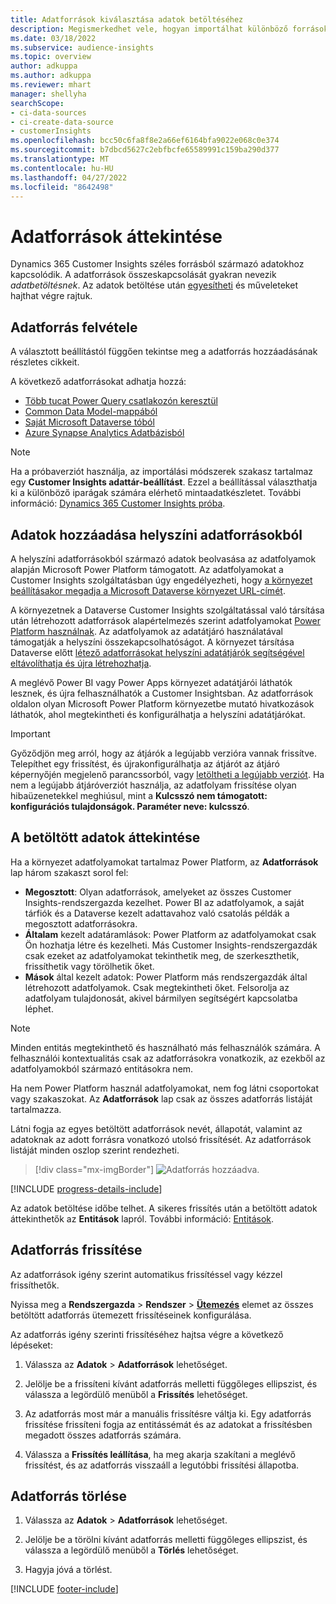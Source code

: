 ```yaml
---
title: Adatforrások kiválasztása adatok betöltéséhez
description: Megismerkedhet vele, hogyan importálhat különböző forrásokból származó adatokat.
ms.date: 03/18/2022
ms.subservice: audience-insights
ms.topic: overview
author: adkuppa
ms.author: adkuppa
ms.reviewer: mhart
manager: shellyha
searchScope:
- ci-data-sources
- ci-create-data-source
- customerInsights
ms.openlocfilehash: bcc50c6fa8f8e2a66ef6164bfa9022e068c0e374
ms.sourcegitcommit: b7dbcd5627c2ebfbcfe65589991c159ba290d377
ms.translationtype: MT
ms.contentlocale: hu-HU
ms.lasthandoff: 04/27/2022
ms.locfileid: "8642498"
---
```

# <a name="data-sources-overview"></a>Adatforrások áttekintése



Dynamics 365 Customer Insights széles forrásból származó adatokhoz kapcsolódik. A adatforrások összeskapcsolását gyakran nevezik *adatbetöltésnek*. Az adatok betöltése után [egyesítheti](data-unification.md) és műveleteket hajthat végre rajtuk.

## <a name="add-a-data-source"></a>Adatforrás felvétele

A választott beállítástól függően tekintse meg a adatforrás hozzáadásának részletes cikkeit.

A következő adatforrásokat adhatja hozzá:

- [Több tucat Power Query csatlakozón keresztül](connect-power-query.md)
- [Common Data Model-mappából](connect-common-data-model.md)
- [Saját Microsoft Dataverse tóból](connect-dataverse-managed-lake.md)
- [Azure Synapse Analytics Adatbázisból](connect-synapse.md)

> [!NOTE]
> Ha a próbaverziót használja, az importálási módszerek szakasz tartalmaz egy **Customer Insights adattár-beállítást**. Ezzel a beállítással választhatja ki a különböző iparágak számára elérhető mintaadatkészletet. További információ: [Dynamics 365 Customer Insights próba](trial-signup.md).

## <a name="add-data-from-on-premises-data-sources"></a>Adatok hozzáadása helyszíni adatforrásokból

A helyszíni adatforrásokból származó adatok beolvasása az adatfolyamok alapján Microsoft Power Platform támogatott. Az adatfolyamokat a Customer Insights szolgáltatásban úgy engedélyezheti, hogy [a környezet beállításakor megadja a Microsoft Dataverse környezet URL-címét](create-environment.md).

A környezetnek a Dataverse Customer Insights szolgáltatással való társítása után létrehozott adatforrások alapértelmezés szerint adatfolyamokat [Power Platform használnak](/power-query/dataflows/overview-dataflows-across-power-platform-dynamics-365). Az adatfolyamok az adatátjáró használatával támogatják a helyszíni összekapcsolhatóságot. A környezet társítása Dataverse előtt [létező adatforrásokat helyszíni adatátjárók segítségével eltávolíthatja és újra létrehozhatja](/data-integration/gateway/service-gateway-app).

A meglévő Power BI vagy Power Apps környezet adatátjárói láthatók lesznek, és újra felhasználhatók a Customer Insightsban. Az adatforrások oldalon olyan Microsoft Power Platform környezetbe mutató hivatkozások láthatók, ahol megtekintheti és konfigurálhatja a helyszíni adatátjárókat.

> [!IMPORTANT]
> Győződjön meg arról, hogy az átjárók a legújabb verzióra vannak frissítve. Telepíthet egy frissítést, és újrakonfigurálhatja az átjárót az átjáró képernyőjén megjelenő parancssorból, vagy [letöltheti a legújabb verziót](https://powerapps.microsoft.com/downloads/). Ha nem a legújabb átjáróverziót használja, az adatfolyam frissítése olyan hibaüzenetekkel meghiúsul, mint a **Kulcsszó nem támogatott: konfigurációs tulajdonságok. Paraméter neve: kulcsszó**.

## <a name="review-ingested-data"></a>A betöltött adatok áttekintése
Ha a környezet adatfolyamokat tartalmaz Power Platform, az **Adatforrások** lap három szakaszt sorol fel: 
- **Megosztott**: Olyan adatforrások, amelyeket az összes Customer Insights-rendszergazda kezelhet. Power BI az adatfolyamok, a saját tárfiók és a Dataverse kezelt adattavahoz való csatolás példák a megosztott adatforrásokra.
- **Általam** kezelt adatáramlások: Power Platform az adatfolyamokat csak Ön hozhatja létre és kezelheti. Más Customer Insights-rendszergazdák csak ezeket az adatfolyamokat tekinthetik meg, de szerkeszthetik, frissíthetik vagy törölhetik őket.
- **Mások** által kezelt adatok: Power Platform más rendszergazdák által létrehozott adatfolyamok. Csak megtekintheti őket. Felsorolja az adatfolyam tulajdonosát, akivel bármilyen segítségért kapcsolatba léphet.
> [!NOTE]
> Minden entitás megtekinthető és használható más felhasználók számára. A felhasználói kontextualitás csak az adatforrásokra vonatkozik, az ezekből az adatfolyamokból származó entitásokra nem.

Ha nem Power Platform használ adatfolyamokat, nem fog látni csoportokat vagy szakaszokat. Az **Adatforrások** lap csak az összes adatforrás listáját tartalmazza.

Látni fogja az egyes betöltött adatforrások nevét, állapotát, valamint az adatoknak az adott forrásra vonatkozó utolsó frissítését. Az adatforrások listáját minden oszlop szerint rendezheti.

> [!div class="mx-imgBorder"]
> ![Adatforrás hozzáadva.](media/configure-data-datasource-added.png "Adatforrás hozzáadva")

[!INCLUDE [progress-details-include](includes/progress-details-pane.md)]

Az adatok betöltése időbe telhet. A sikeres frissítés után a betöltött adatok áttekinthetők az **Entitások** lapról. További információ: [Entitások](entities.md).

## <a name="refresh-a-data-source"></a>Adatforrás frissítése

Az adatforrások igény szerint automatikus frissítéssel vagy kézzel frissíthetők. 

Nyissa meg a **Rendszergazda** > **Rendszer** > [**Ütemezés**](system.md#schedule-tab) elemet az összes betöltött adatforrás ütemezett frissítéseinek konfigurálása.

Az adatforrás igény szerinti frissítéséhez hajtsa végre a következő lépéseket:

1. Válassza az **Adatok** > **Adatforrások** lehetőséget.

2. Jelölje be a frissíteni kívánt adatforrás melletti függőleges ellipszist, és válassza a legördülő menüből a **Frissítés** lehetőséget.

3. Az adatforrás most már a manuális frissítésre váltja ki. Egy adatforrás frissítése frissíteni fogja az entitássémát és az adatokat a frissítésben megadott összes adatforrás számára.

4. Válassza a **Frissítés leállítása**, ha meg akarja szakítani a meglévő frissítést, és az adatforrás visszaáll a legutóbbi frissítési állapotba.

## <a name="delete-a-data-source"></a>Adatforrás törlése

1. Válassza az **Adatok** > **Adatforrások** lehetőséget.

2. Jelölje be a törölni kívánt adatforrás melletti függőleges ellipszist, és válassza a legördülő menüből a **Törlés** lehetőséget.

3. Hagyja jóvá a törlést.


[!INCLUDE [footer-include](includes/footer-banner.md)]
